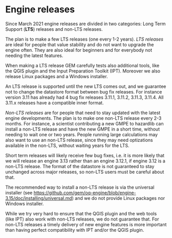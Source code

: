 Engine releases
===========================

Since March 2021 engine releases are divided in two categories:
Long Term Support (**LTS**) releases and non-LTS releases.

The plan is to make a few LTS releases (one every 1-2 years). *LTS
releases* are ideal for people that value stability and do not want to
upgrade the engine often. They are also ideal for beginners and for
everybody not needing the latest features.

When making a LTS release GEM carefully tests also additional tools,
like the QGIS plugin and the Input Preparation Toolkit (IPT). Moreover
we also release Linux packages and a Windows installer.

An LTS release is supported until the new LTS comes out,
and we guarantee not to change the datastore format between bug fix
releases. For instance version 3.11 has already had 4 bug fix releases
3.11.1, 3.11.2, 3.11.3, 3.11.4. All 3.11.x releases have a
compatible inner format.

*Non-LTS releases* are for people that need to stay updated with the latest
engine developments. The plan is to make one non-LTS release every 2-3
months. For instance, a scientist contributing a new GMPE to hazardlib
can install a non-LTS release and have the new GMPE in a short time,
without needing to wait one or two years. People running
large calculations may also want to use an non-LTS release, since
they may need optizations available in the non-LTS, without waiting
years for the LTS.

Short term releases will likely receive few bug fixes, i.e. it is more likely
that we will release an engine 3.13 rather than an engine 3.12.1, if
engine 3.12 is a non-LTS release. The format of the datastore is not
guaranteed to stay unchanged across major releases, so non-LTS users must
be careful about that.

The recommended way to install a non-LTS release is via the
universal installer (see
https://github.com/gem/oq-engine/blob/engine-3.15/doc/installing/universal.md)
and we do not provide Linux packages nor Windows installer.

While we try very hard to ensure that the QGIS plugin and the web
tools (like IPT) also work with non-LTS releases, we do not guarantee
that. For non-LTS releases a timely delivery of new engine features
is more important than having perfect compatibility with IPT and/or the
QGIS plugin.
